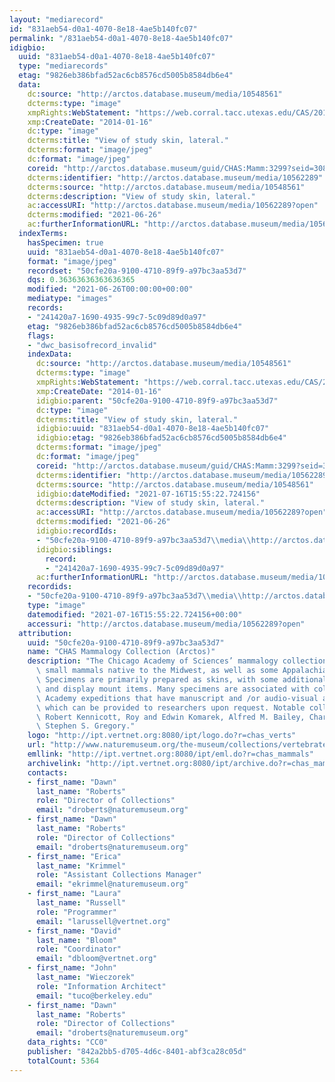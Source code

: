 ```yaml
---
layout: "mediarecord"
id: "831aeb54-d0a1-4070-8e18-4ae5b140fc07"
permalink: "/831aeb54-d0a1-4070-8e18-4ae5b140fc07"
idigbio:
  uuid: "831aeb54-d0a1-4070-8e18-4ae5b140fc07"
  type: "mediarecords"
  etag: "9826eb386bfad52ac6cb8576cd5005b8584db6e4"
  data:
    dc:source: "http://arctos.database.museum/media/10548561"
    dcterms:type: "image"
    xmpRights:WebStatement: "https://web.corral.tacc.utexas.edu/CAS/20161217-02/jpg/chas_mamm_3299.4.jpg"
    xmp:CreateDate: "2014-01-16"
    dc:type: "image"
    dcterms:title: "View of study skin, lateral."
    dcterms:format: "image/jpeg"
    dc:format: "image/jpeg"
    coreid: "http://arctos.database.museum/guid/CHAS:Mamm:3299?seid=3088405"
    dcterms:identifier: "http://arctos.database.museum/media/10562289"
    dcterms:source: "http://arctos.database.museum/media/10548561"
    dcterms:description: "View of study skin, lateral."
    ac:accessURI: "http://arctos.database.museum/media/10562289?open"
    dcterms:modified: "2021-06-26"
    ac:furtherInformationURL: "http://arctos.database.museum/media/10562289"
  indexTerms:
    hasSpecimen: true
    uuid: "831aeb54-d0a1-4070-8e18-4ae5b140fc07"
    format: "image/jpeg"
    recordset: "50cfe20a-9100-4710-89f9-a97bc3aa53d7"
    dqs: 0.36363636363636365
    modified: "2021-06-26T00:00:00+00:00"
    mediatype: "images"
    records:
    - "241420a7-1690-4935-99c7-5c09d89d0a97"
    etag: "9826eb386bfad52ac6cb8576cd5005b8584db6e4"
    flags:
    - "dwc_basisofrecord_invalid"
    indexData:
      dc:source: "http://arctos.database.museum/media/10548561"
      dcterms:type: "image"
      xmpRights:WebStatement: "https://web.corral.tacc.utexas.edu/CAS/20161217-02/jpg/chas_mamm_3299.4.jpg"
      xmp:CreateDate: "2014-01-16"
      idigbio:parent: "50cfe20a-9100-4710-89f9-a97bc3aa53d7"
      dc:type: "image"
      dcterms:title: "View of study skin, lateral."
      idigbio:uuid: "831aeb54-d0a1-4070-8e18-4ae5b140fc07"
      idigbio:etag: "9826eb386bfad52ac6cb8576cd5005b8584db6e4"
      dcterms:format: "image/jpeg"
      dc:format: "image/jpeg"
      coreid: "http://arctos.database.museum/guid/CHAS:Mamm:3299?seid=3088405"
      dcterms:identifier: "http://arctos.database.museum/media/10562289"
      dcterms:source: "http://arctos.database.museum/media/10548561"
      idigbio:dateModified: "2021-07-16T15:55:22.724156"
      dcterms:description: "View of study skin, lateral."
      ac:accessURI: "http://arctos.database.museum/media/10562289?open"
      dcterms:modified: "2021-06-26"
      idigbio:recordIds:
      - "50cfe20a-9100-4710-89f9-a97bc3aa53d7\\media\\http://arctos.database.museum/media/10562289"
      idigbio:siblings:
        record:
        - "241420a7-1690-4935-99c7-5c09d89d0a97"
      ac:furtherInformationURL: "http://arctos.database.museum/media/10562289"
    recordids:
    - "50cfe20a-9100-4710-89f9-a97bc3aa53d7\\media\\http://arctos.database.museum/media/10562289"
    type: "image"
    datemodified: "2021-07-16T15:55:22.724156+00:00"
    accessuri: "http://arctos.database.museum/media/10562289?open"
  attribution:
    uuid: "50cfe20a-9100-4710-89f9-a97bc3aa53d7"
    name: "CHAS Mammalogy Collection (Arctos)"
    description: "The Chicago Academy of Sciences’ mammalogy collection contains mostly\
      \ small mammals native to the Midwest, as well as some Appalachian species.\
      \ Specimens are primarily prepared as skins, with some additional osteological\
      \ and display mount items. Many specimens are associated with collectors or\
      \ Academy expeditions that have manuscript and /or audio-visual archival material,\
      \ which can be provided to researchers upon request. Notable collectors include\
      \ Robert Kennicott, Roy and Edwin Komarek, Alfred M. Bailey, Charles D. Brower,\
      \ Stephen S. Gregory."
    logo: "http://ipt.vertnet.org:8080/ipt/logo.do?r=chas_verts"
    url: "http://www.naturemuseum.org/the-museum/collections/vertebrates"
    emllink: "http://ipt.vertnet.org:8080/ipt/eml.do?r=chas_mammals"
    archivelink: "http://ipt.vertnet.org:8080/ipt/archive.do?r=chas_mammals"
    contacts:
    - first_name: "Dawn"
      last_name: "Roberts"
      role: "Director of Collections"
      email: "droberts@naturemuseum.org"
    - first_name: "Dawn"
      last_name: "Roberts"
      role: "Director of Collections"
      email: "droberts@naturemuseum.org"
    - first_name: "Erica"
      last_name: "Krimmel"
      role: "Assistant Collections Manager"
      email: "ekrimmel@naturemuseum.org"
    - first_name: "Laura"
      last_name: "Russell"
      role: "Programmer"
      email: "larussell@vertnet.org"
    - first_name: "David"
      last_name: "Bloom"
      role: "Coordinator"
      email: "dbloom@vertnet.org"
    - first_name: "John"
      last_name: "Wieczorek"
      role: "Information Architect"
      email: "tuco@berkeley.edu"
    - first_name: "Dawn"
      last_name: "Roberts"
      role: "Director of Collections"
      email: "droberts@naturemuseum.org"
    data_rights: "CC0"
    publisher: "842a2bb5-d705-4d6c-8401-abf3ca28c05d"
    totalCount: 5364
---
```

